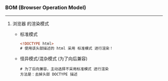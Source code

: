 ### BOM (Browser Operation Model)

---

1. 浏览器 的渲染模式

   - 标准模式

     ```html
     <!DOCTYPE html>
     # 使用该头部描述的 html 采用 标准模式 进行渲染！
     ```

   - 怪异模式/混杂模式 (为了向后兼容)

     ```
     # 为了后向兼容，主动选择不采用标准模式 进行渲染
     方法是：去掉头部 DOCTYPE 描述
     ```

     